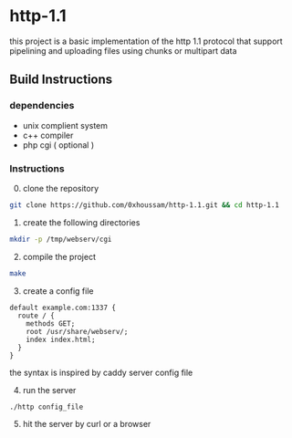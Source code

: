 # http-1.1

this project is a basic implementation of the http 1.1 protocol that support pipelining and uploading files using chunks or multipart data

## Build Instructions

### dependencies
- unix complient system
- c++ compiler
- php cgi ( optional )

### Instructions

0. clone the repository

```sh
git clone https://github.com/0xhoussam/http-1.1.git && cd http-1.1
```

1. create the following directories

```sh
mkdir -p /tmp/webserv/cgi
```

2. compile the project

```sh
make
```

3. create a config file

```
default example.com:1337 {
  route / {
    methods GET;
    root /usr/share/webserv/;
    index index.html;
  }
}
```

the syntax is inspired by caddy server config file

4. run the server

```sh
./http config_file
```

5. hit the server by curl or a browser
